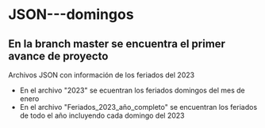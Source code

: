 # JSON---domingos
##  En la branch master se encuentra el primer avance de proyecto

Archivos JSON con información de los feriados del 2023
- En el archivo "2023" se ecuentran los feriados domingos del mes de enero
- En el archivo "Feriados_2023_año_completo" se encuentran los feriados de todo el año incluyendo cada domingo del 2023
